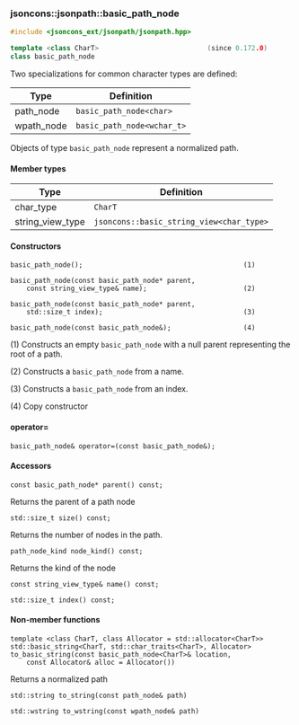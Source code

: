 ### jsoncons::jsonpath::basic_path_node

```cpp
#include <jsoncons_ext/jsonpath/jsonpath.hpp>

template <class CharT>                           (since 0.172.0)
class basic_path_node
```

Two specializations for common character types are defined:

Type      |Definition
----------|------------------------------
path_node   |`basic_path_node<char>` 
wpath_node  |`basic_path_node<wchar_t>` 

Objects of type `basic_path_node` represent a normalized path.

#### Member types
Type        |Definition
------------|------------------------------
char_type   | `CharT`
string_view_type | `jsoncons::basic_string_view<char_type>`

#### Constructors

    basic_path_node();                                        (1)

    basic_path_node(const basic_path_node* parent, 
        const string_view_type& name);                        (2)

    basic_path_node(const basic_path_node* parent, 
        std::size_t index);                                   (3)

    basic_path_node(const basic_path_node&);                  (4)

(1) Constructs an empty `basic_path_node` with a null parent
representing the root of a path.

(2) Constructs a `basic_path_node` from a name.

(3) Constructs a `basic_path_node` from an index.

(4) Copy constructor

#### operator=

    basic_path_node& operator=(const basic_path_node&);

#### Accessors

    const basic_path_node* parent() const;
Returns the parent of a path node

    std::size_t size() const;
Returns the number of nodes in the path.

    path_node_kind node_kind() const;
Returns the kind of the node

    const string_view_type& name() const;

    std::size_t index() const;

#### Non-member functions

    template <class CharT, class Allocator = std::allocator<CharT>>
    std::basic_string<CharT, std::char_traits<CharT>, Allocator> to_basic_string(const basic_path_node<CharT>& location,
        const Allocator& alloc = Allocator())
Returns a normalized path

    std::string to_string(const path_node& path)

    std::wstring to_wstring(const wpath_node& path)

